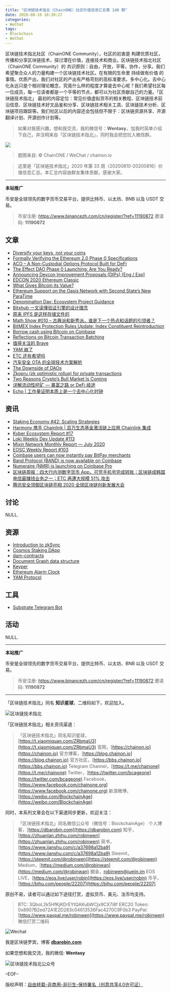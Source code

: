 ```yaml
---
title: "区块链技术指北（ChainONE）社区价值信息汇总第 140 期"
date: 2020-08-16 18:39:27
categories:
- WeChat
tags:
- Blockchain
- WeChat
---
```

区块链技术指北社区（ChainONE Community），社区的初衷是 构建优质社区，传播和分享区块链技术，探讨潜在价值，连接技术和商业。区块链技术指北社区（ChainONE Community）的 共识原则：自由，开放，平等，协作，分享。我们希望聚合众人的力量构建一个区块链技术社区。在有限的生命里 持续做有价值 的事情。优质产出，我们对社区的产出有严格苛刻的高标准要求。多中心化。去中心化永远只是个相对理论概念，究竟什么样的程度才算是去中心呢？我们希望社区每一位成员，每一位读者都是一个平等的节点，都可以为社区贡献自己的力量。「区块链技术指北」 最初的内容定位：常见价值虚拟货币的相关教程、区块链技术前沿信息、区块链技术好文品鉴和分享、区块链技术相关工具、区块链技术分析、区块链项目跟踪等。我们社区以后的内容还会包括但不限于：区块链资源共享、开源翻译计划、开源创作计划等。
<!-- more -->

> 如果对我感兴趣，想和我交流，我的微信号：**Wentasy**，加我时简单介绍下自己，并注明来自「区块链技术指北」，同时我会把您拉入微信群。

![](https://cdn.dbarobin.com/EFxCQjC.png)

> 题图来自: © ChainONE / WeChat / chainon.io

> 这里是「区块链技术指北」2020 年第 33 周（20200810-20200816）价值信息汇总。本汇总内容由群友集体贡献，感谢大家。

***

**本站推广**

币安是全球领先的数字货币交易平台，提供比特币、以太坊、BNB 以及 USDT 交易。

> 币安注册: https://www.binancezh.com/cn/register/?ref=11190872
> 邀请码: **11190872**

## 文章

* [Diversify your keys, not your coins](https://bbs.chainon.io/d/6142)
* [Formally Verifying the Ethereum 2.0 Phase 0 Specifications](https://bbs.chainon.io/d/6144)
* [ACO – A Non-Custodial Options Protocol Built for DeFi](https://bbs.chainon.io/d/6145)
* [The Effect DAO Phase 0 Launching: Are You Ready?](https://bbs.chainon.io/d/6146)
* [Announcing Devcon Improvement Proposals (DIPs) [Eng / Esp]](https://bbs.chainon.io/d/6147)
* [EDCON 2020 Ethereum Classic](https://bbs.chainon.io/d/6148)
* [What Gives Bitcoin its Value?](https://bbs.chainon.io/d/6151)
* [Ethereum Support on the Oasis Network with Second State’s New ParaTime](https://bbs.chainon.io/d/6155)
* [Denomination Day: Ecosystem Project Guidance](https://bbs.chainon.io/d/6156)
* [Bitxhub 一文读懂验证引擎的设计理念](https://bbs.chainon.io/d/6157)
* [原来 IPFS 是这样存储文件的](https://bbs.chainon.io/d/6158)
* [Math Show #010 – 古典派和新秀派，谁是下一个热点和话题的引领者？](https://bbs.chainon.io/d/6160)
* [BitMEX Index Protection Rules Update: Index Constituent Reintroduction](https://bbs.chainon.io/d/6161)
* [Borrow cash using Bitcoin on Coinbase](https://bbs.chainon.io/d/6164)
* [Reflections on Bitcoin Transaction Batching](https://bbs.chainon.io/d/6166)
* [值得关注的 Brave](https://bbs.chainon.io/d/6167)
* [YAM 崩了](https://bbs.chainon.io/d/6168)
* [ETC 还有希望吗](https://bbs.chainon.io/d/6169)
* [汽车安全 OTA 的全球技术方案解析](https://bbs.chainon.io/d/6172)
* [The Downside of DAOs](https://bbs.chainon.io/d/6173)
* [Zkopru (zk optimistic rollup) for private transactions](https://bbs.chainon.io/d/6174)
* [Two Reasons Crypto’s Bull Market Is Coming](https://bbs.chainon.io/d/6175)
* [详解流动性挖矿 — 暴富之路 or DeFi 岐途](https://bbs.chainon.io/d/6176)
* [Echo | 工作量证明本质上是一个去中心化时钟](https://bbs.chainon.io/d/6177)

## 资讯

* [Staking Economy #42: Scaling Strategies](https://bbs.chainon.io/d/6143)
* [Harmony 携手 Chainlink | 百万生态基金激活链上应用 Chainlink 集成](https://bbs.chainon.io/d/6149)
* [Kyber Ecosystem Report #17](https://bbs.chainon.io/d/6150)
* [Loki Weekly Dev Update #113](https://bbs.chainon.io/d/6152)
* [Mixin Network Monthly Report — July 2020](https://bbs.chainon.io/d/6154)
* [EOSC Weekly Report #103](https://bbs.chainon.io/d/6159)
* [Coinbase users can now instantly pay BitPay merchants](https://bbs.chainon.io/d/6162)
* [Band Protocol (BAND) is now available on Coinbase](https://bbs.chainon.io/d/6163)
* [Numeraire (NMR) is launching on Coinbase Pro](https://bbs.chainon.io/d/6165)
* [区块链周报：四大行内测数字货币 App，可凭手机号完成转账；区块链成韩国电信最赚钱业务之一；ETC 再遭大规模 51% 攻击](https://bbs.chainon.io/d/6170)
* [腾讯安全领御区块链亮相 2020 全球区块链创新发展大会](https://bbs.chainon.io/d/6171)

## 讨论

NULL.

## 资源

* [Introduction to zkSync](https://bbs.chainon.io/d/6153)
* [Cosmos Staking DApp](https://bbs.chainon.io/d/6178)
* [dam-contracts](https://bbs.chainon.io/d/6179)
* [Document Graph data structure](https://bbs.chainon.io/d/6181)
* [Keyper](https://bbs.chainon.io/d/6182)
* [Ethereum Alarm Clock](https://bbs.chainon.io/d/6183)
* [YAM Protocol](https://bbs.chainon.io/d/6184)

## 工具

* [Substrate Telegram Bot](https://bbs.chainon.io/d/6180)

## 活动

NULL.

***

**本站推广**

币安是全球领先的数字货币交易平台，提供比特币、以太坊、BNB 以及 USDT 交易。

> 币安注册: https://www.binancezh.com/cn/register/?ref=11190872
> 邀请码: **11190872**

***

「区块链技术指北」同名 **知识星球**，二维码如下，欢迎加入。

![区块链技术指北](https://cdn.dbarobin.com/3YzonTR.png)

「区块链技术指北」相关资讯渠道：

> 「区块链技术指北」同名知识星球，[https://t.xiaomiquan.com/ZRbmaU3](https://t.xiaomiquan.com/ZRbmaU3)
> 官网，[https://chainon.io](https://chainon.io)
> 官方博客，[https://blog.chainon.io](https://blog.chainon.io)
> 官方社区，[https://bbs.chainon.io](https://bbs.chainon.io)
> Telegram Channel，[https://t.me/chainone](https://t.me/chainone)
> Twitter，[https://twitter.com/bcageone](https://twitter.com/bcageone)
> Facebook，[https://www.facebook.com/chainone.org](https://www.facebook.com/chainone.org)
> 新浪微博，[https://weibo.com/BlockchainAge](https://weibo.com/BlockchainAge)

同时，本系列文章会在以下渠道同步更新，欢迎关注：

> 「区块链技术指北」同名微信公众号（微信号：BlockchainAge）
> 个人博客，[https://dbarobin.com](https://dbarobin.com)
> 知乎，[https://zhuanlan.zhihu.com/robinwen](https://zhuanlan.zhihu.com/robinwen)
> 简书，[https://www.jianshu.com/c/a37698a12ba9](https://www.jianshu.com/c/a37698a12ba9)
> Steemit，[https://steemit.com/@robinwen](https://steemit.com/@robinwen)
> Medium，[https://medium.com/@robinwan](https://medium.com/@robinwan)
> 掘金，[robinwen@juejin.im](https://juejin.im/user/5673ccae60b2260ee435f89a/posts)
> EOS LIVE，[https://eos.live/user/robin](https://eos.live/user/robin)
> 币乎，[https://bihu.com/people/22207](https://bihu.com/people/22207)

原创不易，读者可以通过如下途径打赏，虚拟货币、美元、法币均支持。

> BTC: 3QboL2k5HfKjKDrEYtQAKubWCjx9CX7i8f
> ERC20 Token: 0x8907B2ed72A1E2D283c04613536Fac4270C9F0b3
> PayPal: [https://www.paypal.me/robinwen](https://www.paypal.me/robinwen)
> 微信打赏二维码

![Wechat](https://cdn.dbarobin.com/SzoNl5b.jpg)

我是区块链罗宾，博客 **[dbarobin.com](https://dbarobin.com/)**

如果您想和我交流，我的微信: **Wentasy**

![区块链技术指北公众号](https://cdn.dbarobin.com/w0wignb.png)

–EOF–

版权声明：[自由转载-非商用-非衍生-保持署名（创意共享4.0许可证）](http://creativecommons.org/licenses/by-nc-nd/4.0/deed.zh)